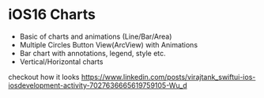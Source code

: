 # iOS16 Charts

- Basic of charts and animations (Line/Bar/Area)
- Multiple Circles Button View(ArcView) with Animations
- Bar chart with annotations, legend, style etc.
- Vertical/Horizontal charts

checkout how it looks
https://www.linkedin.com/posts/virajtank_swiftui-ios-iosdevelopment-activity-7027636665619759105-Wu_d
